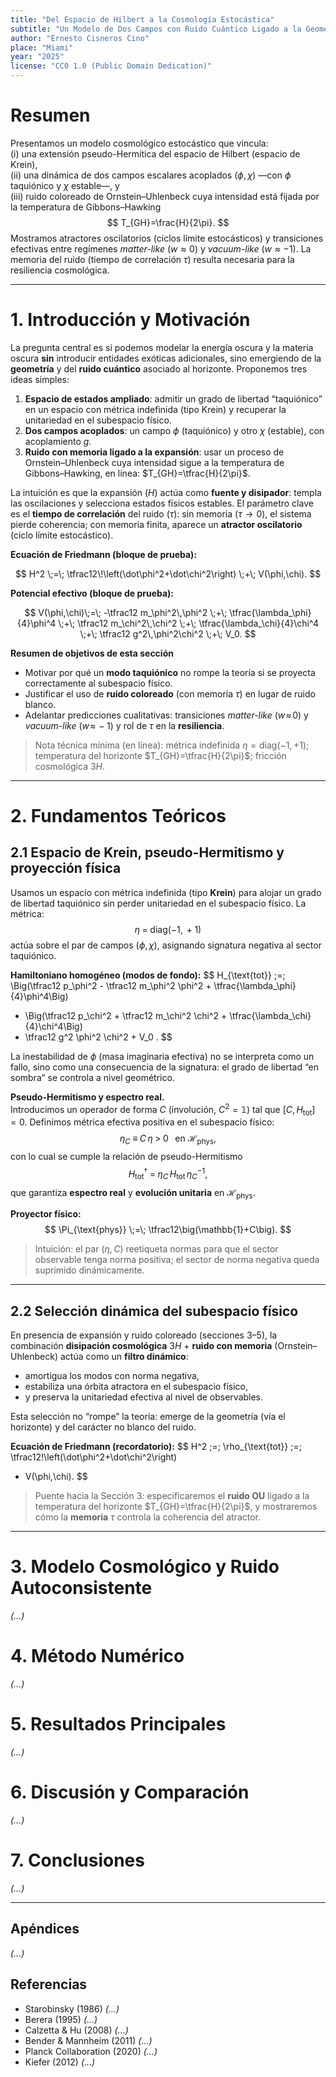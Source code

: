 ```yaml
---
title: "Del Espacio de Hilbert a la Cosmología Estocástica"
subtitle: "Un Modelo de Dos Campos con Ruido Cuántico Ligado a la Geometría del Universo"
author: "Ernesto Cisneros Cino"
place: "Miami"
year: "2025"
license: "CC0 1.0 (Public Domain Dedication)"
---
```


# Resumen

Presentamos un modelo cosmológico estocástico que vincula:  
(i) una extensión pseudo-Hermítica del espacio de Hilbert (espacio de Krein),  
(ii) una dinámica de dos campos escalares acoplados $(\phi,\chi)$ —con $\phi$ taquiónico y $\chi$ estable—, y  
(iii) ruido coloreado de Ornstein–Uhlenbeck cuya intensidad está fijada por la temperatura de Gibbons–Hawking
$$
T_{GH}=\frac{H}{2\pi}.
$$
Mostramos atractores oscilatorios (ciclos límite estocásticos) y transiciones efectivas entre regímenes *matter-like* ($w\approx 0$) y *vacuum-like* ($w\approx -1$). La memoria del ruido (tiempo de correlación $\tau$) resulta necesaria para la resiliencia cosmológica.

---

# 1. Introducción y Motivación

La pregunta central es si podemos modelar la energía oscura y la materia oscura **sin** introducir entidades exóticas adicionales, sino emergiendo de la **geometría** y del **ruido cuántico** asociado al horizonte. Proponemos tres ideas simples:

1. **Espacio de estados ampliado**: admitir un grado de libertad “taquiónico” en un espacio con métrica indefinida (tipo Krein) y recuperar la unitariedad en el subespacio físico.
2. **Dos campos acoplados**: un campo $\phi$ (taquiónico) y otro $\chi$ (estable), con acoplamiento $g$.
3. **Ruido con memoria ligado a la expansión**: usar un proceso de Ornstein–Uhlenbeck cuya intensidad sigue a la temperatura de Gibbons–Hawking, 
en línea: $T_{GH}=\tfrac{H}{2\pi}$.

La intuición es que la expansión ($H$) actúa como **fuente y disipador**: templa las oscilaciones y selecciona estados físicos estables. El parámetro clave es el **tiempo de correlación** del ruido ($\tau$): sin memoria ($\tau\to 0$), el sistema pierde coherencia; con memoria finita, aparece un **atractor oscilatorio** (ciclo límite estocástico).

**Ecuación de Friedmann (bloque de prueba):**

$$
H^2 \;=\; \tfrac12\!\left(\dot\phi^2+\dot\chi^2\right) \;+\; V(\phi,\chi).
$$

**Potencial efectivo (bloque de prueba):**

$$
V(\phi,\chi)\;=\; -\tfrac12 m_\phi^2\,\phi^2 \;+\; \tfrac{\lambda_\phi}{4}\phi^4 
\;+\; \tfrac12 m_\chi^2\,\chi^2 \;+\; \tfrac{\lambda_\chi}{4}\chi^4 
\;+\; \tfrac12 g^2\,\phi^2\chi^2 \;+\; V_0.
$$

**Resumen de objetivos de esta sección**
- Motivar por qué un **modo taquiónico** no rompe la teoría si se proyecta correctamente al subespacio físico.
- Justificar el uso de **ruido coloreado** (con memoria $\tau$) en lugar de ruido blanco.
- Adelantar predicciones cualitativas: transiciones *matter-like* ($w\!\approx\!0$) y *vacuum-like* ($w\!\approx\!-1$) y rol de $\tau$ en la **resiliencia**.

> Nota técnica mínima (en línea): métrica indefinida $\eta=\mathrm{diag}(-1,+1)$; temperatura del horizonte $T_{GH}=\tfrac{H}{2\pi}$; fricción cosmológica $3H$.



---

# 2. Fundamentos Teóricos

## 2.1 Espacio de Krein, pseudo-Hermitismo y proyección física

Usamos un espacio con métrica indefinida (tipo **Krein**) para alojar un grado de libertad taquiónico sin perder unitariedad en el subespacio físico. La métrica:
$$
\eta \;=\; \mathrm{diag}(-1,\,+1)
$$
actúa sobre el par de campos $(\phi,\chi)$, asignando signatura negativa al sector taquiónico.

**Hamiltoniano homogéneo (modos de fondo):**
$$
H_{\text{tot}} \;=\;
\Big(\tfrac12 p_\phi^2 - \tfrac12 m_\phi^2 \phi^2 + \tfrac{\lambda_\phi}{4}\phi^4\Big)
+ \Big(\tfrac12 p_\chi^2 + \tfrac12 m_\chi^2 \chi^2 + \tfrac{\lambda_\chi}{4}\chi^4\Big)
+ \tfrac12 g^2 \phi^2 \chi^2 + V_0 .
$$

La inestabilidad de $\phi$ (masa imaginaria efectiva) no se interpreta como un fallo, sino como una consecuencia de la signatura: el grado de libertad “en sombra” se controla a nivel geométrico.

**Pseudo-Hermitismo y espectro real.**  
Introducimos un operador de forma $C$ (involución, $C^2=\mathbb{1}$) tal que $[C,H_{\text{tot}}]=0$. Definimos métrica efectiva positiva en el subespacio físico:
$$
\eta_C \;\equiv\; C\,\eta \;>\; 0 \;\;\; \text{en } \mathcal{H}_\text{phys},
$$
con lo cual se cumple la relación de pseudo-Hermitismo
$$
H_{\text{tot}}^{\dagger} \;=\; \eta_C\, H_{\text{tot}}\, \eta_C^{-1},
$$
que garantiza **espectro real** y **evolución unitaria** en $\mathcal{H}_\text{phys}$.

**Proyector físico:**
$$
\Pi_{\text{phys}} \;=\; \tfrac12\big(\mathbb{1}+C\big).
$$

> Intuición: el par $(\eta, C)$ reetiqueta normas para que el sector observable tenga norma positiva; el sector de norma negativa queda suprimido dinámicamente.

---

## 2.2 Selección dinámica del subespacio físico

En presencia de expansión y ruido coloreado (secciones 3–5), la combinación **disipación cosmológica** $3H$ + **ruido con memoria** (Ornstein–Uhlenbeck) actúa como un **filtro dinámico**:
- amortigua los modos con norma negativa,
- estabiliza una órbita atractora en el subespacio físico,
- y preserva la unitariedad efectiva al nivel de observables.

Esta selección no “rompe” la teoría: emerge de la geometría (vía el horizonte) y del carácter no blanco del ruido.

**Ecuación de Friedmann (recordatorio):**
$$
H^2 \;=\; \rho_{\text{tot}}
\;=\;
\tfrac12\!\left(\dot\phi^2+\dot\chi^2\right)
+ V(\phi,\chi).
$$

> Puente hacia la Sección 3: especificaremos el **ruido OU** ligado a la temperatura del horizonte
$T_{GH}=\tfrac{H}{2\pi}$, y mostraremos cómo la **memoria** $\tau$ controla la coherencia del atractor.


---

# 3. Modelo Cosmológico y Ruido Autoconsistente
*(…)*

# 4. Método Numérico
*(…)*

# 5. Resultados Principales
*(…)*

# 6. Discusión y Comparación
*(…)*

# 7. Conclusiones
*(…)*

---

## Apéndices
*(…)*

## Referencias
- Starobinsky (1986) *(…)*  
- Berera (1995) *(…)*  
- Calzetta & Hu (2008) *(…)*  
- Bender & Mannheim (2011) *(…)*  
- Planck Collaboration (2020) *(…)*  
- Kiefer (2012) *(…)*  
